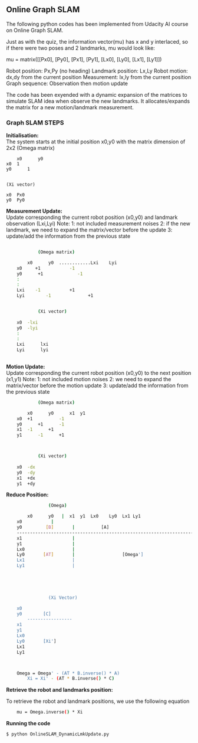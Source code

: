 ## **Online Graph SLAM**

The following python codes has been implemented from Udacity AI course on Online Graph SLAM.  

Just as with the quiz, the information vector(mu) has x
and y interlaced, so if there were two poses and 2
landmarks, mu would look like:

mu = matrix([[Px0],
             [Py0],
             [Px1],
             [Py1],
             [Lx0],
             [Ly0],
             [Lx1],
             [Ly1]])
 

Robot position: Px,Py (no heading)
Landmark position: Lx,Ly
Robot motion: dx,dy from the current position
Measurement: lx,ly from the current position
Graph sequence: Observation then motion update


The code has been exyended with a dynamic expansion of the matrices to simulate SLAM idea when observe the new landmarks.
It allocates/expands the matrix for a new motion/landmark measurement.

### **Graph SLAM STEPS**
**Initialisation:**  
The system starts at the initial position x0,y0 with the matrix dimension of 2x2
	(Omega matrix)

		x0  	y0 
	x0	1	
	y0		1


	(Xi vector)
	
	x0	Px0	
	y0	Py0




**Measurement Update:**  
Update corresponding the current robot position (x0,y0) and landmark observation (Lxi,Lyi)
Note: 1: not included measurement noises
      2: if the new landmark, we need to expand the matrix/vector before the update	
      3: update/add the information from the previous state
```sh

			(Omega matrix)

		x0  	y0  ............Lxi    Lyi
	x0     +1			-1
	y0	 	+1		       -1
	:
	:
	Lxi    -1			+1
	Lyi	       -1		       +1


			(Xi vector)
	
	x0	-lxi	
	y0	-lyi
	:
	:
	Lxi      lxi
	Lyi      lyi
	
```
		
**Motion Update:**  
Update corresponding the current robot position (x0,y0) to the next position (x1,y1)
Note: 1: not included motion noises
      2: we need to expand the matrix/vector before the motion update
      3: update/add the information from the previous state

```sh
			(Omega matrix)

		x0  	y0  	x1	y1	
	x0	+1	        -1
	y0		+1		-1
	x1	-1		+1
	y1		-1		+1



			(Xi vector)
	
	x0	-dx	
	y0	-dy
	x1	+dx
	y1	+dy

```

**Reduce Position:**  

```sh
				(Omega)

		x0  	y0   |	x1	y1	Lx0    Ly0	Lx1	Ly1
	x0		     |
	y0         [B]       |			[A]
	--------------------------------------------------------------------
	x1                   |
	y1                   |
	Lx0                  |
	Ly0       [AT]       |                  [Omega']
	Lx1                  |
	Ly1                  |
	
	



				(Xi Vector)

	x0
	y0        [C]
        -----------------
	x1
	y1
	Lx0
	Ly0       [Xi']
	Lx1
	Ly1



	Omega = Omega' - (AT * B.inverse() * A)
        Xi = Xi' - (AT * B.inverse() * C)

```

**Retrieve the robot and landmarks position:**  

To retrieve the robot and landmark positions, we use the following equation

```sh
	mu = Omega.inverse() * Xi 
```



**Running the code**  
```sh
$ python OnlineSLAM_DynamicLmkUpdate.py
```
